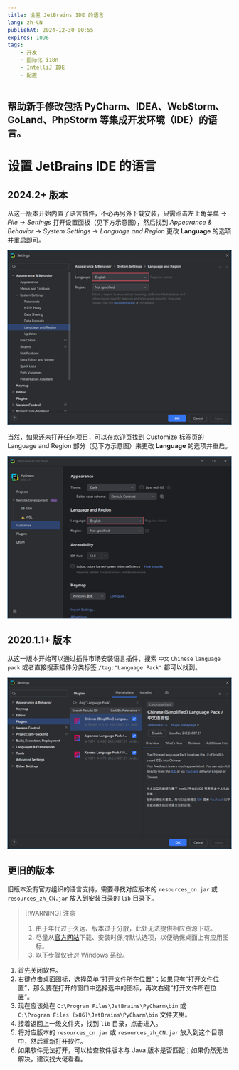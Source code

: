 ```yaml
---
title: 设置 JetBrains IDE 的语言
lang: zh-CN
publishAt: 2024-12-30 00:55
expires: 1096
tags:
    - 开发
    - 国际化 i18n
    - IntelliJ IDE
    - 配置
---
```

帮助新手修改包括 PyCharm、IDEA、WebStorm、GoLand、PhpStorm 等集成开发环境（IDE）的语言。
---

<style scoped>
.VPDoc p:not(.custom-block-title) {
    text-indent: 2em;
}
</style>

# 设置 JetBrains IDE 的语言

<RevisionInfo />

## 2024.2+ 版本

从这一版本开始内置了语言插件，不必再另外下载安装，只需点击左上角菜单 → _File_ → _Settings_ 打开设置面板（见下方示意图），然后找到 _Appearance & Behavior_ → _System Settings_ → _Language and Region_ 更改 **Language** 的选项并重启即可。

![](/image/jetbrains-ide-language-settings.png)

当然，如果还未打开任何项目，可以在欢迎页找到 Customize 标签页的 Language and Region 部分（见下方示意图）来更改 **Language** 的选项并重启。

![](/image/jetbrains-ide-language-welcome.png)

## 2020.1.1+ 版本

从这一版本开始可以通过插件市场安装语言插件，搜索 `中文` `Chinese` `language pack` 或者直接搜索插件分类标签 `/tag:"Language Pack"` 都可以找到。

![](/image/jetbrains-ide-language-plugins.png)

## 更旧的版本

旧版本没有官方组织的语言支持，需要寻找对应版本的 `resources_cn.jar` 或 `resources_zh_CN.jar` 放入到安装目录的 `lib` 目录下。

> [!WARNING] 注意
> 1. 由于年代过于久远、版本过于分散，此处无法提供相应资源下载。
> 2. 尽量从[官方网站](https://www.jetbrains.com/)下载、安装时保持默认选项，以便确保桌面上有应用图标。
> 3. 以下步骤仅针对 Windows 系统。

1. 首先关闭软件。
2. 右键点击桌面图标，选择菜单“打开文件所在位置”；如果只有“打开文件位置”，那么要在打开的窗口中选择选中的图标，再次右键“打开文件所在位置”。
3. 现在应该处在 `C:\Program Files\JetBrains\PyCharm\bin` 或  
   `C:\Program Files (x86)\JetBrains\PyCharm\bin` 文件夹里。
4. 接着返回上一级文件夹，找到 `lib` 目录，点击进入。
5. 将对应版本的 `resources_cn.jar` 或 `resources_zh_CN.jar` 放入到这个目录中，然后重新打开软件。
6. 如果软件无法打开，可以检查软件版本与 Java 版本是否匹配；如果仍然无法解决，建议找大佬看看。
